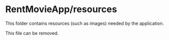 # RentMovieApp/resources

This folder contains resources (such as images) needed by the application. 

This file can be removed.
